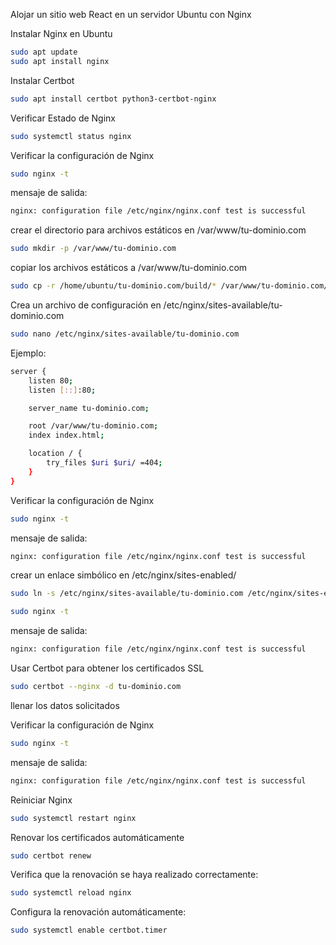 Alojar un sitio web React en un servidor Ubuntu con Nginx

Instalar Nginx en Ubuntu

```bash
sudo apt update
sudo apt install nginx
```

Instalar Certbot

```bash
sudo apt install certbot python3-certbot-nginx
```

Verificar Estado de Nginx

```bash
sudo systemctl status nginx
```

Verificar la configuración de Nginx

```bash
sudo nginx -t
```

mensaje de salida:

```bash
nginx: configuration file /etc/nginx/nginx.conf test is successful
```

crear el directorio para archivos estáticos en /var/www/tu-dominio.com

```bash
sudo mkdir -p /var/www/tu-dominio.com
```

copiar los archivos estáticos a /var/www/tu-dominio.com

```bash
sudo cp -r /home/ubuntu/tu-dominio.com/build/* /var/www/tu-dominio.com/
```

Crea un archivo de configuración en /etc/nginx/sites-available/tu-dominio.com

```bash
sudo nano /etc/nginx/sites-available/tu-dominio.com
```

Ejemplo:

```bash
server {
    listen 80;
    listen [::]:80;

    server_name tu-dominio.com;

    root /var/www/tu-dominio.com;
    index index.html;

    location / {
        try_files $uri $uri/ =404;
    }
}
```

Verificar la configuración de Nginx

```bash
sudo nginx -t
```

mensaje de salida:

```bash
nginx: configuration file /etc/nginx/nginx.conf test is successful
```

crear un enlace simbólico en /etc/nginx/sites-enabled/

```bash
sudo ln -s /etc/nginx/sites-available/tu-dominio.com /etc/nginx/sites-enabled/
```

```bash
sudo nginx -t
```

mensaje de salida:

```bash
nginx: configuration file /etc/nginx/nginx.conf test is successful
```

Usar Certbot para obtener los certificados SSL

```bash
sudo certbot --nginx -d tu-dominio.com
```

llenar los datos solicitados

Verificar la configuración de Nginx

```bash
sudo nginx -t
```

mensaje de salida:

```bash
nginx: configuration file /etc/nginx/nginx.conf test is successful
```

Reiniciar Nginx

```bash
sudo systemctl restart nginx
```

Renovar los certificados automáticamente

```bash
sudo certbot renew
```

Verifica que la renovación se haya realizado correctamente:

```bash
sudo systemctl reload nginx
```

Configura la renovación automáticamente:

```bash
sudo systemctl enable certbot.timer
```
